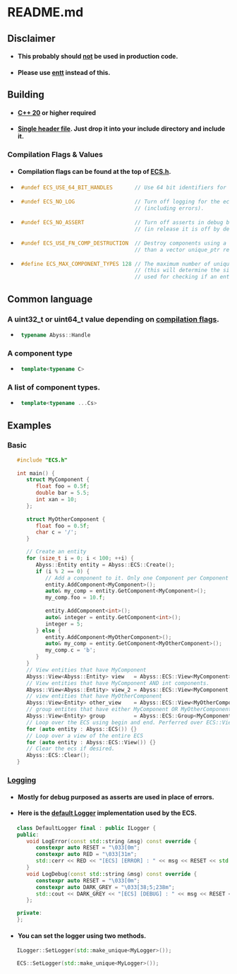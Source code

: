 # README.md

## Disclaimer
   * #### This probably should <u>not</u> be used in production code. 
   * #### Please use [entt](https://github.com/skypjack/entt) instead of this.

## Building
   * #### <u>C++ 20</u> or higher required

   * #### <u>Single header file</u>.  Just drop it into your include directory and include it.


### Compilation Flags & Values
   * #### Compilation flags can be found at the top of [ECS.h](Source/ECS.h#L16).

   * ```cpp    
      #undef ECS_USE_64_BIT_HANDLES       // Use 64 bit identifiers for entities instead of 32 bit.
      ```     
   * ```cpp    
      #undef ECS_NO_LOG                   // Turn off logging for the ecs entirely 
                                          // (including errors).
      ```   
   * ```cpp    
      #undef ECS_NO_ASSERT                // Turn off asserts in debug builds. 
                                          // (in release it is off by default).
      ```   
   * ```cpp    
      #undef ECS_USE_FN_COMP_DESTRUCTION  // Destroy components using a stack of functions rather
                                          // than a vector unique_ptr registries.
      ```      
   * ```cpp
      #define ECS_MAX_COMPONENT_TYPES 128 // The maximum number of unique component types.
                                          // (this will determine the size of the bitset
                                          // used for checking if an entity has a component).
      ```
      
## Common language

### A uint32_t or uint64_t value depending on [compilation flags](Source/ECS.h#L30).

 * ```cpp    
    typename Abyss::Handle 
    ```
### A component type

 * ```cpp    
    template<typename C> 
    ```
### A list of component types.

 * ```cpp    
    template<typename ...Cs>
    ``` 



## Examples

### Basic
   ```cpp
      #include "ECS.h"
      
      int main() {
         struct MyComponent {
            float foo = 0.5f;
            double bar = 5.5; 
            int xan = 10; 
         };
         
         struct MyOtherComponent {
            float foo = 0.5f;
            char c = '/';
         }

         // Create an entity      
         for (size_t i = 0; i < 100; ++i) {
            Abyss::Entity entity = Abyss::ECS::Create();
            if (i % 2 == 0) {
               // Add a component to it. Only one Component per Component Type allowed.
               entity.AddComponent<MyComponent>();
               auto& my_comp = entity.GetComponent<MyComponent>();
               my_comp.foo = 10.f;
               
               entity.AddComponent<int>();
               auto& integer = entity.GetComponent<int>();
               integer = 5;
            } else {
               entity.AddComponent<MyOtherComponent>();
               auto& my_comp = entity.GetComponent<MyOtherComponent>();
               my_comp.c = 'b';
            }
         }
         // View entities that have MyComponent
         Abyss::View<Abyss::Entity> view   = Abyss::ECS::View<MyComponent>();
         // View entities that have MyComponent AND int components.
         Abyss::View<Abyss::Entity> view_2 = Abyss::ECS::View<MyComponent, int>(); 
         // view entities that have MyOtherComponent
         Abyss::View<Entity> other_view    = Abyss::ECS::View<MyOtherComponent>();
         // group entites that have either MyComponent OR MyOtherComponent.
         Abyss::View<Entity> group         = Abyss::ECS::Group<MyComponent, MyOtherComponent>();
         // Loop over the ECS using begin and end. Perferred over ECS::View().
         for (auto entity : Abyss::ECS()) {}  
         // Loop over a view of the entire ECS      
         for (auto entity : Abyss::ECS::View()) {} 
         // Clear the ecs if desired.
         Abyss::ECS::Clear(); 
      }

   ```

### [Logging](./Source/ECS.h#L155) 
   * #### Mostly for debug purposed as asserts are used in place of errors.
   * #### Here is the [default Logger](./Source/ECS.h#L180) implementation used by the ECS.

   ```cpp
      class DefaultLogger final : public ILogger {
      public:
         void LogError(const std::string &msg) const override {
            constexpr auto RESET = "\033[0m";
            constexpr auto RED = "\033[31m";
            std::cerr << RED << "[ECS] [ERROR] : " << msg << RESET << std::endl;
         }
         void LogDebug(const std::string &msg) const override {
            constexpr auto RESET = "\033[0m";
            constexpr auto DARK_GREY = "\033[38;5;238m";
            std::cout << DARK_GREY << "[ECS] [DEBUG] : " << msg << RESET << std::endl;
         };

      private:
      };
   ```

   * #### You can set the logger using two methods.

   ```cpp
      ILogger::SetLogger(std::make_unique<MyLogger>());
   ```
   ```cpp
      ECS::SetLogger(std::make_unique<MyLogger>());
   ```



